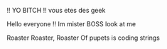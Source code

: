 
!! YO BITCH  !!
vous etes des geek

Hello everyone !! Im mister BOSS look at me

Roaster Roaster, Roaster Of pupets is coding strings
